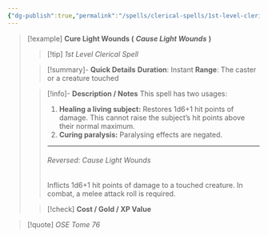 ```yaml
---
{"dg-publish":true,"permalink":"/spells/clerical-spells/1st-level-clerical-spells/cure-light-wounds-cause-light-wounds/","tags":["clerical-spell","level-1"],"noteIcon":""}
---
```


> [!example] **Cure Light Wounds (** ***Cause Light Wounds*** **)**
> > [!tip] *1st Level Clerical Spell*
> 
> > [!summary]- **Quick Details**
> > **Duration**: Instant
> > **Range**: The caster or a creature touched
>  
> > [!info]- **Description / Notes**
> > This spell has two usages:
> > 
> > 1. **Healing a living subject:** Restores 1d6+1 hit points of damage. This cannot raise the subject’s hit points above their normal maximum.
> > 2. **Curing paralysis:** Paralysing effects are negated.
> >
> > ---
> >    
> >    ###### Reversed: *Cause Light Wounds*
> >    Inflicts 1d6+1 hit points of damage to a touched creature. In combat, a melee attack roll is required.
>
> > [!check] **Cost / Gold / XP Value**

> [!quote] *OSE Tome 76*

